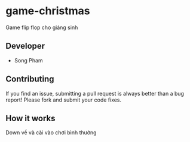 # game-christmas
Game flip flop cho giáng sinh

## Developer

- Song Pham

## Contributing

If you find an issue, submitting a pull request is always better than a bug report! Please fork and submit your code fixes.

## How it works

Down về và cài vào chơi bình thường